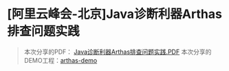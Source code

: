 #  [阿里云峰会-北京]Java诊断利器Arthas排查问题实践









> 本次分享的PDF： [Java诊断利器Arthas排查问题实践.PDF](https://github.com/guohao/arthas-demo/blob/master/Java诊断利器Arthas排查问题实践_郭浩.pdf)
> 本次分享的DEMO工程：[arthas-demo](https://github.com/guohao/arthas-demo)




